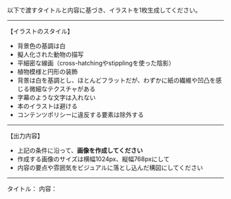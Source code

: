 以下で渡すタイトルと内容に基づき、イラストを1枚生成してください。

---

【イラストのスタイル】
- 背景色の基調は白
- 擬人化された動物の描写
- 平細密な線画（cross-hatchingやstipplingを使った陰影）
- 植物模様と円形の装飾
- 背景は白を基調とし、ほとんどフラットだが、わずかに紙の繊維や凹凸を感じる微細なテクスチャがある
- 字幕のような文字は入れない
- 本のイラストは避ける
- コンテンツポリシーに違反する要素は除外する

---

【出力内容】
- 上記の条件に沿って、**画像を作成してください**
- 作成する画像のサイズは横幅1024px、縦幅768pxにして
- 内容の要点や雰囲気をビジュアルに落とし込んだ構図にしてください

---

タイトル：
内容：
